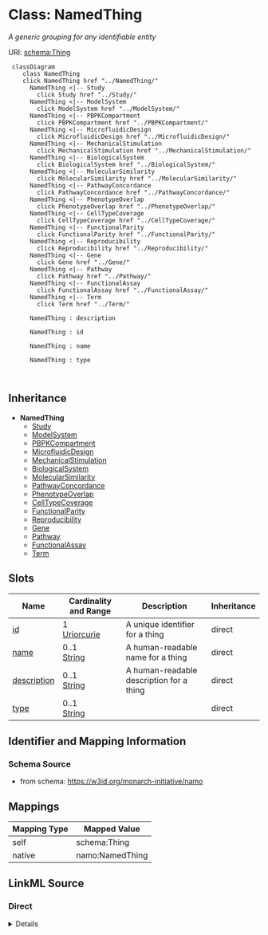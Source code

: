 

# Class: NamedThing 


_A generic grouping for any identifiable entity_





URI: [schema:Thing](http://schema.org/Thing)





```mermaid
 classDiagram
    class NamedThing
    click NamedThing href "../NamedThing/"
      NamedThing <|-- Study
        click Study href "../Study/"
      NamedThing <|-- ModelSystem
        click ModelSystem href "../ModelSystem/"
      NamedThing <|-- PBPKCompartment
        click PBPKCompartment href "../PBPKCompartment/"
      NamedThing <|-- MicrofluidicDesign
        click MicrofluidicDesign href "../MicrofluidicDesign/"
      NamedThing <|-- MechanicalStimulation
        click MechanicalStimulation href "../MechanicalStimulation/"
      NamedThing <|-- BiologicalSystem
        click BiologicalSystem href "../BiologicalSystem/"
      NamedThing <|-- MolecularSimilarity
        click MolecularSimilarity href "../MolecularSimilarity/"
      NamedThing <|-- PathwayConcordance
        click PathwayConcordance href "../PathwayConcordance/"
      NamedThing <|-- PhenotypeOverlap
        click PhenotypeOverlap href "../PhenotypeOverlap/"
      NamedThing <|-- CellTypeCoverage
        click CellTypeCoverage href "../CellTypeCoverage/"
      NamedThing <|-- FunctionalParity
        click FunctionalParity href "../FunctionalParity/"
      NamedThing <|-- Reproducibility
        click Reproducibility href "../Reproducibility/"
      NamedThing <|-- Gene
        click Gene href "../Gene/"
      NamedThing <|-- Pathway
        click Pathway href "../Pathway/"
      NamedThing <|-- FunctionalAssay
        click FunctionalAssay href "../FunctionalAssay/"
      NamedThing <|-- Term
        click Term href "../Term/"
      
      NamedThing : description
        
      NamedThing : id
        
      NamedThing : name
        
      NamedThing : type
        
      
```





## Inheritance
* **NamedThing**
    * [Study](Study.md)
    * [ModelSystem](ModelSystem.md)
    * [PBPKCompartment](PBPKCompartment.md)
    * [MicrofluidicDesign](MicrofluidicDesign.md)
    * [MechanicalStimulation](MechanicalStimulation.md)
    * [BiologicalSystem](BiologicalSystem.md)
    * [MolecularSimilarity](MolecularSimilarity.md)
    * [PathwayConcordance](PathwayConcordance.md)
    * [PhenotypeOverlap](PhenotypeOverlap.md)
    * [CellTypeCoverage](CellTypeCoverage.md)
    * [FunctionalParity](FunctionalParity.md)
    * [Reproducibility](Reproducibility.md)
    * [Gene](Gene.md)
    * [Pathway](Pathway.md)
    * [FunctionalAssay](FunctionalAssay.md)
    * [Term](Term.md)



## Slots

| Name | Cardinality and Range | Description | Inheritance |
| ---  | --- | --- | --- |
| [id](id.md) | 1 <br/> [Uriorcurie](Uriorcurie.md) | A unique identifier for a thing | direct |
| [name](name.md) | 0..1 <br/> [String](String.md) | A human-readable name for a thing | direct |
| [description](description.md) | 0..1 <br/> [String](String.md) | A human-readable description for a thing | direct |
| [type](type.md) | 0..1 <br/> [String](String.md) |  | direct |










## Identifier and Mapping Information






### Schema Source


* from schema: https://w3id.org/monarch-initiative/namo




## Mappings

| Mapping Type | Mapped Value |
| ---  | ---  |
| self | schema:Thing |
| native | namo:NamedThing |






## LinkML Source

<!-- TODO: investigate https://stackoverflow.com/questions/37606292/how-to-create-tabbed-code-blocks-in-mkdocs-or-sphinx -->

### Direct

<details>
```yaml
name: NamedThing
description: A generic grouping for any identifiable entity
from_schema: https://w3id.org/monarch-initiative/namo
slots:
- id
- name
- description
- type
class_uri: schema:Thing

```
</details>

### Induced

<details>
```yaml
name: NamedThing
description: A generic grouping for any identifiable entity
from_schema: https://w3id.org/monarch-initiative/namo
attributes:
  id:
    name: id
    description: A unique identifier for a thing
    from_schema: https://w3id.org/monarch-initiative/namo
    rank: 1000
    slot_uri: schema:identifier
    identifier: true
    alias: id
    owner: NamedThing
    domain_of:
    - NamedThing
    - Reference
    range: uriorcurie
    required: true
  name:
    name: name
    description: A human-readable name for a thing
    from_schema: https://w3id.org/monarch-initiative/namo
    rank: 1000
    slot_uri: schema:name
    alias: name
    owner: NamedThing
    domain_of:
    - NamedThing
    range: string
  description:
    name: description
    description: A human-readable description for a thing
    from_schema: https://w3id.org/monarch-initiative/namo
    rank: 1000
    slot_uri: schema:description
    alias: description
    owner: NamedThing
    domain_of:
    - NamedThing
    range: string
  type:
    name: type
    from_schema: https://w3id.org/monarch-initiative/namo
    rank: 1000
    designates_type: true
    alias: type
    owner: NamedThing
    domain_of:
    - NamedThing
    range: string
class_uri: schema:Thing

```
</details>